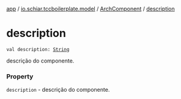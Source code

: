 [app](../../index.md) / [io.schiar.tccboilerplate.model](../index.md) / [ArchComponent](index.md) / [description](./description.md)

# description

`val description: `[`String`](https://kotlinlang.org/api/latest/jvm/stdlib/kotlin/-string/index.html)

descrição do componente.

### Property

`description` - descrição do componente.